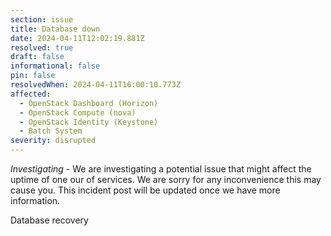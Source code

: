 ```yaml
---
section: issue
title: Database down
date: 2024-04-11T12:02:19.881Z
resolved: true
draft: false
informational: false
pin: false
resolvedWhen: 2024-04-11T16:00:10.773Z
affected:
  - OpenStack Dashboard (Horizon)
  - OpenStack Compute (nova)
  - OpenStack Identity (Keystone)
  - Batch System
severity: disrupted
---
```

*Investigating* - We are investigating a potential issue that might affect the uptime of one our of services. We are sorry for any inconvenience this may cause you. This incident post will be updated once we have more information.



D﻿atabase recovery